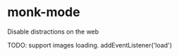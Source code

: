 # monk-mode
Disable distractions on the web

TODO: support images loading. addEventListener('load')
